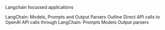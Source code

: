 Langchain focussed applications

LangChain: Models, Prompts and Output Parsers
Outline
Direct API calls to OpenAI
API calls through LangChain:
Prompts
Models
Output parsers

